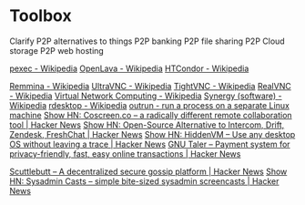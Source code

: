 # Toolbox

Clarify P2P alternatives to things
  P2P banking
  P2P file sharing
  P2P Cloud storage
  P2P web hosting

[pexec - Wikipedia](https://en.wikipedia.org/wiki/Pexec)
[OpenLava - Wikipedia](https://en.wikipedia.org/wiki/OpenLava)
[HTCondor - Wikipedia](https://en.wikipedia.org/wiki/HTCondor)

[Remmina - Wikipedia](https://en.wikipedia.org/wiki/Remmina)
[UltraVNC - Wikipedia](https://en.wikipedia.org/wiki/UltraVNC)
[TightVNC - Wikipedia](https://en.wikipedia.org/wiki/TightVNC)
[RealVNC - Wikipedia](https://en.wikipedia.org/wiki/RealVNC)
[Virtual Network Computing - Wikipedia](https://en.wikipedia.org/wiki/Virtual_Network_Computing)
[Synergy (software) - Wikipedia](https://en.wikipedia.org/wiki/Synergy_(software))
[rdesktop - Wikipedia](https://en.wikipedia.org/wiki/Rdesktop)
[outrun - run a process on a separate Linux machine](https://news.ycombinator.com/item?id=26504131)
[Show HN: Coscreen.co – a radically different remote collaboration tool | Hacker News](https://news.ycombinator.com/item?id=21639525)
[Show HN: Open-Source Alternative to Intercom, Drift, Zendesk, FreshChat | Hacker News](https://news.ycombinator.com/item?id=21559139)
[Show HN: HiddenVM – Use any desktop OS without leaving a trace | Hacker News](https://news.ycombinator.com/item?id=22492343)
[GNU Taler – Payment system for privacy-friendly, fast, easy online transactions | Hacker News](https://news.ycombinator.com/item?id=26261314)

[Scuttlebutt – A decentralized secure gossip platform | Hacker News](https://news.ycombinator.com/item?id=25713830)
[Show HN: Sysadmin Casts – simple bite-sized sysadmin screencasts | Hacker News](https://news.ycombinator.com/item?id=8011081)